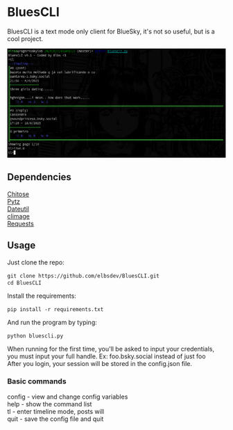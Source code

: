 # BluesCLI
BluesCLI is a text mode only client for BlueSky, it's not so useful, but is a cool project.

![the program running](git-images/img01.png)

## Dependencies
[Chitose](https://github.com/mnogu/chitose)<br>
[Pytz](https://pypi.org/project/pytz/)<br>
[Dateutil](https://github.com/dateutil/dateutil)<br>
[climage](https://github.com/pnappa/CLImage)<br>
[Requests](https://github.com/psf/requests)<br>

## Usage
Just clone the repo:

    git clone https://github.com/elbsdev/BluesCLI.git
    cd BluesCLI

Install the requirements:

    pip install -r requirements.txt

And run the program by typing:

    python bluescli.py

When running for the first time, you'll be asked to input your credentials, you must input your full handle. Ex: foo.bsky.social instead of just foo  
After you login, your session will be stored in the config.json file.

### Basic commands
config - view and change config variables  
help - show the command list  
tl - enter timeline mode, posts will  
quit - save the config file and quit